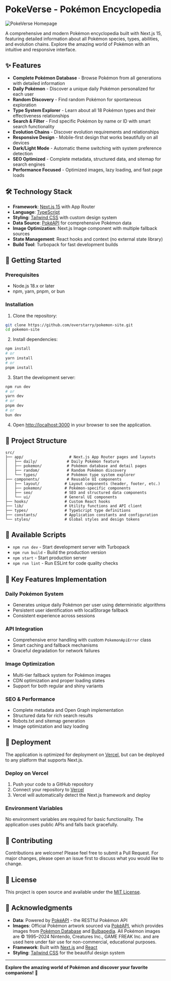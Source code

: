 # PokeVerse - Pokémon Encyclopedia

![PokeVerse Homepage](https://github.com/user-attachments/assets/cb78594a-261e-44b5-b1c4-210bbae28ee0)

A comprehensive and modern Pokémon encyclopedia built with Next.js 15, featuring detailed information about all Pokémon species, types, abilities, and evolution chains. Explore the amazing world of Pokémon with an intuitive and responsive interface.

## ✨ Features

- **Complete Pokémon Database** - Browse Pokémon from all generations with detailed information
- **Daily Pokémon** - Discover a unique daily Pokémon personalized for each user
- **Random Discovery** - Find random Pokémon for spontaneous exploration
- **Type System Explorer** - Learn about all 18 Pokémon types and their effectiveness relationships
- **Search & Filter** - Find specific Pokémon by name or ID with smart search functionality
- **Evolution Chains** - Discover evolution requirements and relationships
- **Responsive Design** - Mobile-first design that works beautifully on all devices
- **Dark/Light Mode** - Automatic theme switching with system preference detection
- **SEO Optimized** - Complete metadata, structured data, and sitemap for search engines
- **Performance Focused** - Optimized images, lazy loading, and fast page loads

## 🛠️ Technology Stack

- **Framework**: [Next.js 15](https://nextjs.org) with App Router
- **Language**: [TypeScript](https://www.typescriptlang.org/)
- **Styling**: [Tailwind CSS](https://tailwindcss.com/) with custom design system
- **Data Source**: [PokéAPI](https://pokeapi.co/) for comprehensive Pokémon data
- **Image Optimization**: Next.js Image component with multiple fallback sources
- **State Management**: React hooks and context (no external state library)
- **Build Tool**: Turbopack for fast development builds

## 🚀 Getting Started

### Prerequisites

- Node.js 18.x or later
- npm, yarn, pnpm, or bun

### Installation

1. Clone the repository:
```bash
git clone https://github.com/overstarry/pokemon-site.git
cd pokemon-site
```

2. Install dependencies:
```bash
npm install
# or
yarn install
# or
pnpm install
```

3. Start the development server:
```bash
npm run dev
# or
yarn dev
# or
pnpm dev
# or
bun dev
```

4. Open [http://localhost:3000](http://localhost:3000) in your browser to see the application.

## 📁 Project Structure

```
src/
├── app/                    # Next.js App Router pages and layouts
│   ├── daily/             # Daily Pokémon feature
│   ├── pokemon/           # Pokémon database and detail pages
│   ├── random/            # Random Pokémon discovery
│   └── types/             # Pokémon type system explorer
├── components/            # Reusable UI components
│   ├── layout/           # Layout components (header, footer, etc.)
│   ├── pokemon/          # Pokémon-specific components
│   ├── seo/              # SEO and structured data components
│   └── ui/               # General UI components
├── hooks/                # Custom React hooks
├── lib/                  # Utility functions and API client
├── types/                # TypeScript type definitions
├── constants/            # Application constants and configuration
└── styles/               # Global styles and design tokens
```

## 🔧 Available Scripts

- `npm run dev` - Start development server with Turbopack
- `npm run build` - Build the production version
- `npm start` - Start production server
- `npm run lint` - Run ESLint for code quality checks

## 🌟 Key Features Implementation

### Daily Pokémon System
- Generates unique daily Pokémon per user using deterministic algorithms
- Persistent user identification with localStorage fallback
- Consistent experience across sessions

### API Integration
- Comprehensive error handling with custom `PokemonApiError` class
- Smart caching and fallback mechanisms
- Graceful degradation for network failures

### Image Optimization
- Multi-tier fallback system for Pokémon images
- CDN optimization and proper loading states
- Support for both regular and shiny variants

### SEO & Performance
- Complete metadata and Open Graph implementation
- Structured data for rich search results
- Robots.txt and sitemap generation
- Image optimization and lazy loading

## 🚀 Deployment

The application is optimized for deployment on [Vercel](https://vercel.com), but can be deployed to any platform that supports Next.js.

### Deploy on Vercel

1. Push your code to a GitHub repository
2. Connect your repository to [Vercel](https://vercel.com/new)
3. Vercel will automatically detect the Next.js framework and deploy

### Environment Variables

No environment variables are required for basic functionality. The application uses public APIs and falls back gracefully.

## 🤝 Contributing

Contributions are welcome! Please feel free to submit a Pull Request. For major changes, please open an issue first to discuss what you would like to change.

## 📄 License

This project is open source and available under the [MIT License](LICENSE).

## 🙏 Acknowledgments

- **Data**: Powered by [PokéAPI](https://pokeapi.co/) - the RESTful Pokémon API
- **Images**: Official Pokémon artwork sourced via [PokéAPI](https://pokeapi.co/), which provides images from [Pokémon Database](https://pokemondb.net/) and [Bulbapedia](https://bulbapedia.bulbagarden.net/). All Pokémon images are © 1995–2024 Nintendo, Creatures Inc., GAME FREAK Inc. and are used here under fair use for non-commercial, educational purposes.
- **Framework**: Built with [Next.js](https://nextjs.org/) and [React](https://reactjs.org/)
- **Styling**: [Tailwind CSS](https://tailwindcss.com/) for the beautiful design system

---

**Explore the amazing world of Pokémon and discover your favorite companions!** 🐾
